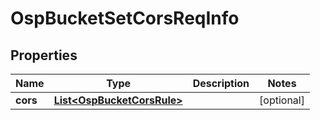 # OspBucketSetCorsReqInfo

## Properties
Name | Type | Description | Notes
------------ | ------------- | ------------- | -------------
**cors** | [**List&lt;OspBucketCorsRule&gt;**](OspBucketCorsRule.md) |  |  [optional]
